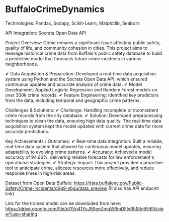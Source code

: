 # BuffaloCrimeDynamics

Technologies: Pandas, Sodapy, Scikit-Learn, Matplotlib, Seaborn

API Integration: Socrata Open Data API

Project Overview: Crime remains a significant issue affecting public safety, quality of life, and community cohesion in cities. This project aims to leverage historical crime data from Buffalo's public safety database to build a predictive model that forecasts future crime incidents in various neighborhoods.


✔ Data Acquisition & Preparation: Developed a real-time data acquisition system using Python and the Socrata Open Data API, which ensured continuous updates and accurate analysis of crime data.
✔ Model Development: Applied Logistic Regression and Random Forest models on over 300k crime records.
✔ Feature Engineering: Identified key predictors from the data, including temporal and geographic crime patterns.

Challenges & Solutions:
✔ Challenge: Handling incomplete or inconsistent crime records from the city database.
✔ Solution: Developed preprocessing techniques to clean the data, ensuring high data quality. The real-time data acquisition system kept the model updated with current crime data for more accurate predictions.


Key Achievements / Outcomes:
✔ Real-time data integration: Built a reliable, real-time data system that allowed for continuous model updates, ensuring adaptability to evolving crime patterns.
✔ Accuracy: Achieved a model accuracy of 94.66%, delivering reliable forecasts for law enforcement's operational strategies.
✔ Strategic Impact: This project provided a proactive tool to anticipate crime, allocate resources more effectively, and reduce response times in high-risk areas.

Dataset from Open Data Buffalo: https://data.buffalony.gov/Public-Safety/Crime-Incidents/d6g9-xbgu/data_preview
(It also has API endpoint link)

Link for the trained model can be downloded from here: https://drive.google.com/file/d/1Vn41YcJ9SgeZmqWflmDFlvRhMbj65jEN/view?usp=sharing
